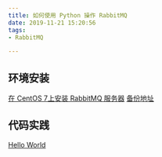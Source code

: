 ```yaml
---
title: 如何使用 Python 操作 RabbitMQ
date: 2019-11-21 15:20:56
tags:
- RabbitMQ

---
```

## 环境安装
[在 CentOS 7上安装 RabbitMQ 服务器](https://www.linuxprobe.com/install-rabbitmq-on-centos-7.html)
[备份地址](https://www.howtoing.com/how-to-install-rabbitmq-server-on-centos-7/)

## 代码实践
[Hello World](https://www.rabbitmq.com/tutorials/tutorial-one-python.html)
